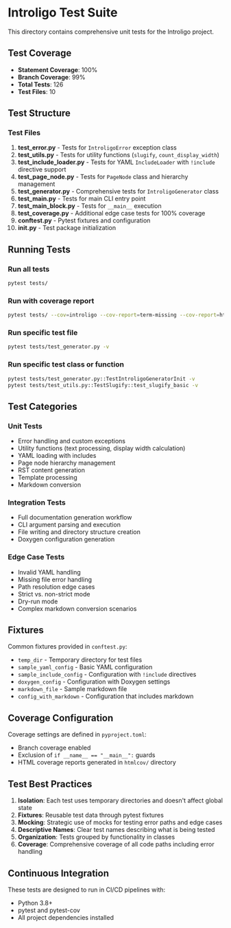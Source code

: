 # Introligo Test Suite

This directory contains comprehensive unit tests for the Introligo project.

## Test Coverage

- **Statement Coverage**: 100%
- **Branch Coverage**: 99%
- **Total Tests**: 126
- **Test Files**: 10

## Test Structure

### Test Files

1. **test_error.py** - Tests for `IntroligoError` exception class
2. **test_utils.py** - Tests for utility functions (`slugify`, `count_display_width`)
3. **test_include_loader.py** - Tests for YAML `IncludeLoader` with `!include` directive support
4. **test_page_node.py** - Tests for `PageNode` class and hierarchy management
5. **test_generator.py** - Comprehensive tests for `IntroligoGenerator` class
6. **test_main.py** - Tests for main CLI entry point
7. **test_main_block.py** - Tests for `__main__` execution
8. **test_coverage.py** - Additional edge case tests for 100% coverage
9. **conftest.py** - Pytest fixtures and configuration
10. **__init__.py** - Test package initialization

## Running Tests

### Run all tests
```bash
pytest tests/
```

### Run with coverage report
```bash
pytest tests/ --cov=introligo --cov-report=term-missing --cov-report=html
```

### Run specific test file
```bash
pytest tests/test_generator.py -v
```

### Run specific test class or function
```bash
pytest tests/test_generator.py::TestIntroligoGeneratorInit -v
pytest tests/test_utils.py::TestSlugify::test_slugify_basic -v
```

## Test Categories

### Unit Tests
- Error handling and custom exceptions
- Utility functions (text processing, display width calculation)
- YAML loading with includes
- Page node hierarchy management
- RST content generation
- Template processing
- Markdown conversion

### Integration Tests
- Full documentation generation workflow
- CLI argument parsing and execution
- File writing and directory structure creation
- Doxygen configuration generation

### Edge Case Tests
- Invalid YAML handling
- Missing file error handling
- Path resolution edge cases
- Strict vs. non-strict mode
- Dry-run mode
- Complex markdown conversion scenarios

## Fixtures

Common fixtures provided in `conftest.py`:
- `temp_dir` - Temporary directory for test files
- `sample_yaml_config` - Basic YAML configuration
- `sample_include_config` - Configuration with `!include` directives
- `doxygen_config` - Configuration with Doxygen settings
- `markdown_file` - Sample markdown file
- `config_with_markdown` - Configuration that includes markdown

## Coverage Configuration

Coverage settings are defined in `pyproject.toml`:
- Branch coverage enabled
- Exclusion of `if __name__ == "__main__":` guards
- HTML coverage reports generated in `htmlcov/` directory

## Test Best Practices

1. **Isolation**: Each test uses temporary directories and doesn't affect global state
2. **Fixtures**: Reusable test data through pytest fixtures
3. **Mocking**: Strategic use of mocks for testing error paths and edge cases
4. **Descriptive Names**: Clear test names describing what is being tested
5. **Organization**: Tests grouped by functionality in classes
6. **Coverage**: Comprehensive coverage of all code paths including error handling

## Continuous Integration

These tests are designed to run in CI/CD pipelines with:
- Python 3.8+
- pytest and pytest-cov
- All project dependencies installed
